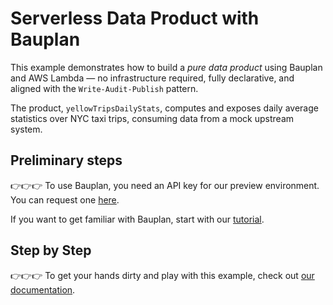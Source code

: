 # Serverless Data Product with Bauplan

This example demonstrates how to build a *pure data product* using Bauplan and AWS Lambda — no infrastructure required, fully declarative, and aligned with the `Write-Audit-Publish` pattern.

The product, `yellowTripsDailyStats`, computes and exposes daily average statistics over NYC taxi trips, consuming data from a mock upstream system.

## Preliminary steps

👉👉👉 To use Bauplan, you need an API key for our preview environment. You can request one [here](https://www.bauplanlabs.com/#join).

If you want to get familiar with Bauplan, start with our [tutorial](https://docs.bauplanlabs.com/en/latest/tutorial/01_quick_start.html#).

## Step by Step

👉👉👉 To get your hands dirty and play with this example, check out [our documentation](https://docs.bauplanlabs.com/en/latest/examples/dataproduct.html).
